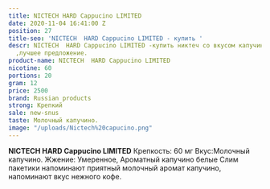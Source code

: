 ```yaml
---
title: NICTECH HARD Cappucino LIMITED
date: 2020-11-04 16:41:00 Z
position: 27
title-seo: 'NICTECH  HARD Cappucino LIMITED - купить '
descr: NICTECH  HARD Cappucino LIMITED -купить никтеч со вкусом капучино в Казахстане
  ,лучшее предложение.
product-name: NICTECH  HARD Cappucino LIMITED
nicotine: 60
portions: 20
gram: 12
price: 2500
brand: Russian products
strong: Крепкий
sale: new-snus
taste: Молочный капучино.
image: "/uploads/Nictech%20capucino.png"
---
```


**NICTECH HARD Cappucino LIMITED**
Крепкость: 60 мг 
Вкус:Молочный капучино.
Жжение: Умеренное, Ароматный капучино белые Слим пакетики напоминают приятный молочный аромат капучино, напоминают вкус нежного кофе.